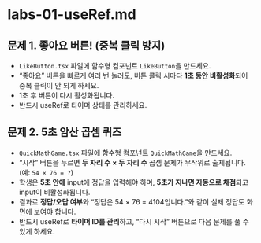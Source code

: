# labs-01-useRef.md

## 문제 1. 좋아요 버튼! (중복 클릭 방지)

* `LikeButton.tsx` 파일에 함수형 컴포넌트 `LikeButton`을 만드세요.
* “좋아요” 버튼을 빠르게 여러 번 눌러도,
  버튼 클릭 시마다 **1초 동안 비활성화**되어 중복 클릭이 안 되게 하세요.
* 1초 후 버튼이 다시 활성화됩니다.
* 반드시 useRef로 타이머 상태를 관리하세요.



## 문제 2. 5초 암산 곱셈 퀴즈

* `QuickMathGame.tsx` 파일에 함수형 컴포넌트 `QuickMathGame`을 만드세요.
* “시작” 버튼을 누르면 **두 자리 수 × 두 자리 수** 곱셈 문제가 무작위로 출제됩니다.
  (예: `54 × 76 = ?`)
* 학생은 **5초 안에** input에 정답을 입력해야 하며,
  **5초가 지나면 자동으로 채점**되고 input이 비활성화됩니다.
* 결과로 **정답/오답 여부**와
  “정답은 54 × 76 = 4104입니다.”와 같이 실제 정답도 화면에 보여야 합니다.
* 반드시 useRef로 **타이머 ID를 관리**하고,
  “다시 시작” 버튼으로 다음 문제를 풀 수 있게 하세요.
